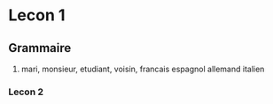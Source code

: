 # Lecon 1

## Grammaire
1. mari, monsieur, etudiant, voisin, francais espagnol allemand italien


### Lecon 2
